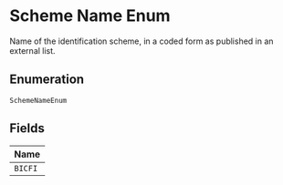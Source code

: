
# Scheme Name Enum

Name of the identification scheme, in a coded form as published in an external list.

## Enumeration

`SchemeNameEnum`

## Fields

| Name |
|  --- |
| `BICFI` |

